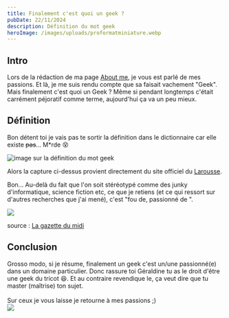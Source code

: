 ```yaml
---
title: Finalement c'est quoi un geek ?
pubDate: 22/11/2024
description: Définition du mot geek
heroImage: /images/uploads/proformatminiature.webp
---
```

## Intro

Lors de la rédaction de ma page [About me](https://tclod.netlify.app/about/)[](https://tclod.netlify.app/about/), je vous est parlé de mes passions. Et là, je me suis rendu compte que sa faisait vachement "Geek". Mais finalement c'est quoi un Geek ? Même si pendant longtemps c'était carrément péjoratif comme terme, aujourd'hui ça va un peu mieux.

## Définition

Bon détent toi je vais pas te sortir la définition dans le dictionnaire car elle existe ~~pas~~... M*rde 😵

![image sur la définition du mot geek](/images/uploads/screenshot-2024-11-22-130417.png)

Alors la capture ci-dessus provient directement du site officiel du [Larousse](https://www.larousse.fr/dictionnaires/francais/geek/10910404).

Bon... Au-delà du fait que l'on soit stéréotypé comme des junky d'informatique, science fiction etc, ce que je retiens (et ce qui ressort sur d'autres recherches que j'ai mené), c'est "fou de, passionné de
".

![](/images/uploads/article-geek.webp)

source : [La gazette du midi](https://gazette-du-midi.fr/edito/opinions/qu-est-ce-qu-un-geek-en-2022)

## Conclusion

Grosso modo, si je résume, finalement un geek c'est un/une passionné(e) dans un domaine particulier. Donc rassure toi Géraldine tu as le droit d'être une geek du tricot 😆. Et au contraire revendique le, ça veut dire que tu master (maîtrise) ton sujet.\
\
Sur ceux je vous laisse je retourne à mes passions ;)\
![](https://i.giphy.com/media/v1.Y2lkPTc5MGI3NjExeWE1dTdhOGJwbWhlMXB5bTBwM2l0enc2NzJrYW1lZDIxOXB2YmsxciZlcD12MV9pbnRlcm5hbF9naWZfYnlfaWQmY3Q9Zw/llKJGxQ1ESmac/giphy.gif)
